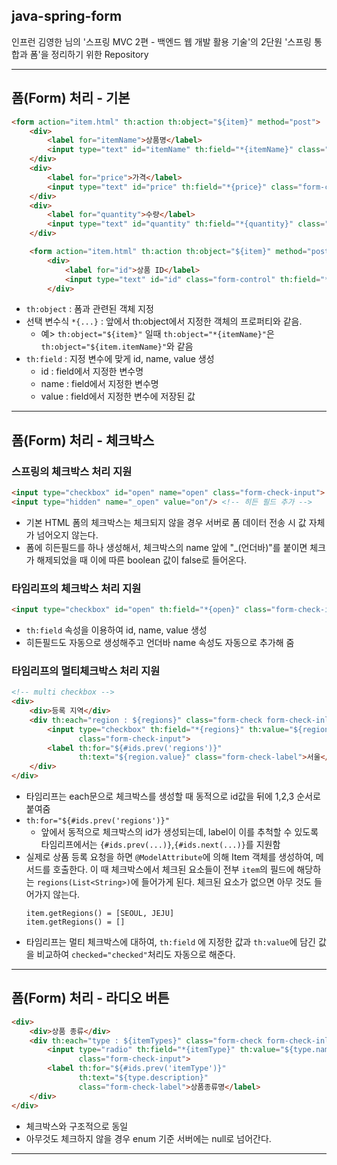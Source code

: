 
## java-spring-form

인프런 김영한 님의 '스프링 MVC 2편 - 백엔드 웹 개발 활용 기술'의 2단원 '스프링 통합과 폼'을 정리하기 위한 Repository

---

## 폼(Form) 처리 - 기본

```html
<form action="item.html" th:action th:object="${item}" method="post">
    <div>
        <label for="itemName">상품명</label>
        <input type="text" id="itemName" th:field="*{itemName}" class="form-control" placeholder="이름을 입력하세요">
    </div>
    <div>
        <label for="price">가격</label>
        <input type="text" id="price" th:field="*{price}" class="form-control" placeholder="가격을 입력하세요">
    </div>
    <div>
        <label for="quantity">수량</label>
        <input type="text" id="quantity" th:field="*{quantity}" class="form-control" placeholder="수량을 입력하세요">
    </div>
```
```html
    <form action="item.html" th:action th:object="${item}" method="post">
        <div>
            <label for="id">상품 ID</label>
            <input type="text" id="id" class="form-control" th:field="*{id}"  readonly>
        </div>
```
- `th:object` : 폼과 관련된 객체 지정
- 선택 변수식 `*{...}` : 앞에서 th:object에서 지정한 객체의 프로퍼티와 같음.
  - 예> `th:object="${item}"` 일때 `th:object="*{itemName}"`은 `th:object="${item.itemName}"`와 같음
- `th:field` : 지정 변수에 맞게 id, name, value 생성
  - id : field에서 지정한 변수명
  - name : field에서 지정한 변수명
  - value : field에서 지정한 변수에 저장된 값

---

## 폼(Form) 처리 - 체크박스

### 스프링의 체크박스 처리 지원
```html
<input type="checkbox" id="open" name="open" class="form-check-input">
<input type="hidden" name="_open" value="on"/> <!-- 히든 필드 추가 -->
```
- 기본 HTML 폼의 체크박스는 체크되지 않을 경우 서버로 폼 데이터 전송 시 값 자체가 넘어오지 않는다.
- 폼에 히든필드를 하나 생성해서, 체크박스의 name 앞에 "_(언더바)"를 붙이면 체크가 해제되었을 때 이에 따른 boolean 값이 false로 들어온다.

### 타임리프의 체크박스 처리 지원
```html
<input type="checkbox" id="open" th:field="*{open}" class="form-check-input">
```
- `th:field` 속성을 이용하여 id, name, value 생성
- 히든필드도 자동으로 생성해주고 언더바 name 속성도 자동으로 추가해 줌

### 타임리프의 멀티체크박스 처리 지원
```html
<!-- multi checkbox -->
<div>
    <div>등록 지역</div>
    <div th:each="region : ${regions}" class="form-check form-check-inline">
        <input type="checkbox" th:field="*{regions}" th:value="${region.key}"
               class="form-check-input">
        <label th:for="${#ids.prev('regions')}"
               th:text="${region.value}" class="form-check-label">서울</label>
    </div>
</div>
```
- 타임리프는 each문으로 체크박스를 생성할 때 동적으로 id값을 뒤에 1,2,3 순서로 붙여줌
- `th:for="${#ids.prev('regions')}"`
  - 앞에서 동적으로 체크박스의 id가 생성되는데, label이 이를 추척할 수 있도록 타임리프에서는 `{#ids.prev(...)}`,`{#ids.next(...)}`를 지원함
- 실제로 상품 등록 요청을 하면 `@ModelAttribute`에 의해 Item 객체를 생성하여, 메서드를 호출한다. 이 때 체크박스에서 체크된 요소들이 전부 `item`의 필드에 해당하는 `regions(List<String>)`에 들어가게 된다. 체크된 요소가 없으면 아무 것도 들어가지 않는다.
  ```
  item.getRegions() = [SEOUL, JEJU]
  item.getRegions() = []
  ```
- 타임리프는 멀티 체크박스에 대하여, `th:field` 에 지정한 값과 `th:value`에 담긴 값을 비교하여 `checked="checked"`처리도 자동으로 해준다.

---

## 폼(Form) 처리 - 라디오 버튼

```html
<div>
    <div>상품 종류</div>
    <div th:each="type : ${itemTypes}" class="form-check form-check-inline">
        <input type="radio" th:field="*{itemType}" th:value="${type.name()}"
               class="form-check-input">
        <label th:for="${#ids.prev('itemType')}"
               th:text="${type.description}"
               class="form-check-label">상품종류명</label>
    </div>
</div>
```
- 체크박스와 구조적으로 동일
- 아무것도 체크하지 않을 경우 enum 기준 서버에는 null로 넘어간다.

---
